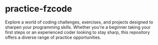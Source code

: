 # practice-fzcode
Explore a world of coding challenges, exercises, and projects designed to sharpen your programming skills. Whether you're a beginner taking your first steps or an experienced coder looking to stay sharp, this repository offers a diverse range of practice opportunities.
